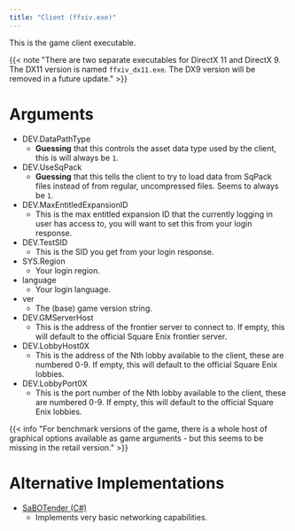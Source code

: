 ```yaml
---
title: "Client (ffxiv.exe)"
---
```


This is the game client executable.

{{< note "There are two separate executables for DirectX 11 and DirectX 9. The DX11 version is named `ffxiv_dx11.exe`. The DX9 version will be removed in a future update." >}}

# Arguments

* DEV.DataPathType
    * **Guessing** that this controls the asset data type used by the client, this is will always be `1`.
* DEV.UseSqPack
    * **Guessing** that this tells the client to try to load data from SqPack files instead of from regular, uncompressed files. Seems to always be `1`.
* DEV.MaxEntitledExpansionID
    * This is the max entitled expansion ID that the currently logging in user has access to, you will want to set this from your login response.
* DEV.TestSID
    * This is the SID you get from your login response.
* SYS.Region
    * Your login region.
* language
    * Your login language.
* ver
    * The (base) game version string.
* DEV.GMServerHost
    * This is the address of the frontier server to connect to. If empty, this will default to the official Square Enix frontier server.
* DEV.LobbyHost0X
    * This is the address of the Nth lobby available to the client, these are numbered 0-9. If empty, this will default to the official Square Enix lobbies.
* DEV.LobbyPort0X
    * This is the port number of the Nth lobby available to the client, these are numbered 0-9. If empty, this will default to the official Square Enix lobbies.

{{< info "For benchmark versions of the game, there is a whole host of graphical options available as game arguments - but this seems to be missing in the retail version." >}}

# Alternative Implementations

* [SaBOTender (C#)](https://github.com/shalzuth/SaBOTender)
    * Implements very basic networking capabilities.

